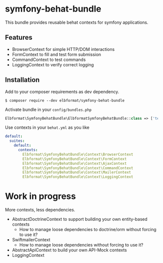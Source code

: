 # symfony-behat-bundle
This bundle provides reusable behat contexts for symfony applications.

## Features
* BrowserContext for simple HTTP/DOM interactions
* FormContext to fill and test form submission
* CommandContext to test commands
* LoggingContext to verify correct logging

## Installation

Add to your composer requirements as dev dependency.
```console
$ composer require --dev elbformat/symfony-behat-bundle
```

Activate bundle in your `config/bundles.php`
```php
Elbformat\SymfonyBehatBundle\ElbformatSymfonyBehatBundle::class => ['test' => true],
```

Use contexts in your `behat.yml` as you like
```yaml
default:
  suites:
    default:
      contexts:
        Elbformat\SymfonyBehatBundle\Context\BrowserContext
        Elbformat\SymfonyBehatBundle\Context\FormContext
        Elbformat\SymfonyBehatBundle\Context\AjaxContext
        Elbformat\SymfonyBehatBundle\Context\CommandContext
        Elbformat\SymfonyBehatBundle\Context\MailerContext
        Elbformat\SymfonyBehatBundle\Context\LoggingContext
```

# Work in progress
More contexts, less dependencies.
* AbstractDoctrineContext to support building your own entity-based contexts
  * How to manage loose dependencies to doctrine/orm without forcing to use it?
* SwiftmailerContext
  * How to manage loose dependencies without forcing to use it?
* AbstractApiContext to build your own API-Mock contexts
* LoggingContext

